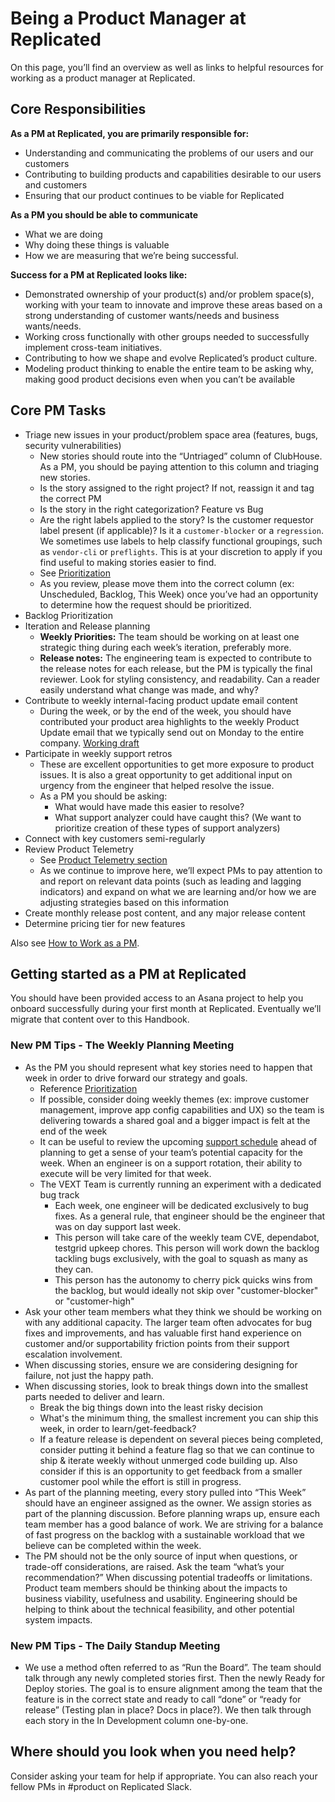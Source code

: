 # Being a Product Manager at Replicated

On this page, you’ll find an overview as well as links to helpful resources for working as a product manager at Replicated.

## Core Responsibilities

**As a PM at Replicated, you are primarily responsible for:**

* Understanding and communicating the problems of our users and our customers
* Contributing to building products and capabilities desirable to our users and customers
* Ensuring that our product continues to be viable for Replicated

**As a PM you should be able to communicate**

* What we are doing
* Why doing these things is valuable
* How we are measuring that we’re being successful.

**Success for a PM at Replicated looks like:**

* Demonstrated ownership of your product\(s\) and/or problem space\(s\), working with your team to innovate and improve these areas based on a strong understanding of customer wants/needs and business wants/needs.
* Working cross functionally with other groups needed to successfully implement cross-team initiatives.
* Contributing to how we shape and evolve Replicated’s product culture.
* Modeling product thinking to enable the entire team to be asking why, making good product decisions even when you can’t be available

## Core PM Tasks

* Triage new issues in your product/problem space area \(features, bugs, security vulnerabilities\)
  * New stories should route into the “Untriaged” column of ClubHouse. As a PM, you should be paying attention to this column and triaging new stories.
  * Is the story assigned to the right project? If not, reassign it and tag the correct PM
  * Is the story in the right categorization? Feature vs Bug
  * Are the right labels applied to the story? Is the customer requestor label present \(if applicable\)? Is it a `customer-blocker` or a `regression`. We sometimes use labels to help classify functional groupings, such as `vendor-cli` or `preflights`. This is at your discretion to apply if you find useful to making stories easier to find.
  * See [Prioritization](https://wiki.replicated.io/doc/product-process-6uKJ1RPmCd#h-prioritization)
  * As you review, please move them into the correct column \(ex: Unscheduled, Backlog, This Week\) once you’ve had an opportunity to determine how the request should be prioritized.
* Backlog Prioritization
* Iteration and Release planning
  * **Weekly Priorities:** The team should be working on at least one strategic thing during each week’s iteration, preferably more.
  * **Release notes:** The engineering team is expected to contribute to the release notes for each release, but the PM is typically the final reviewer. Look for styling consistency, and readability. Can a reader easily understand what change was made, and why?
* Contribute to weekly internal-facing product update email content
  * During the week, or by the end of the week, you should have contributed your product area highlights to the weekly Product Update email that we typically send out on Monday to the entire company. [Working draft](https://docs.google.com/document/d/1KpxBnOPExVQsS95MCsCbb4vpsJgmerUGC9czYZCVilc/edit)
* Participate in weekly support retros
  * These are excellent opportunities to get more exposure to product issues. It is also a great opportunity to get additional input on urgency from the engineer that helped resolve the issue.
  * As a PM you should be asking:
    * What would have made this easier to resolve?
    * What support analyzer could have caught this? \(We want to prioritize creation of these types of support analyzers\)
* Connect with key customers semi-regularly
* Review Product Telemetry
  * See [Product Telemetry section](https://wiki.replicated.io/doc/product-process-6uKJ1RPmCd#h-tools-to-understand-product-and-customer-data)
  * As we continue to improve here, we’ll expect PMs to pay attention to and report on relevant data points \(such as leading and lagging indicators\) and expand on what we are learning and/or how we are adjusting strategies based on this information
* Create monthly release post content, and any major release content
* Determine pricing tier for new features

Also see [How to Work as a PM](https://wiki.replicated.io/doc/product-process-6uKJ1RPmCd#h-how-to-work-as-a-pm).

## Getting started as a PM at Replicated

You should have been provided access to an Asana project to help you onboard successfully during your first month at Replicated. Eventually we’ll migrate that content over to this Handbook.

### New PM Tips - The Weekly Planning Meeting

* As the PM you should represent what key stories need to happen that week in order to drive forward our strategy and goals.
  * Reference [Prioritization](https://wiki.replicated.io/doc/product-process-6uKJ1RPmCd#h-prioritization)
  * If possible, consider doing weekly themes \(ex: improve customer management, improve app config capabilities and UX\) so the team is delivering towards a shared goal and a bigger impact is felt at the end of the week
  * It can be useful to review the upcoming [support schedule](https://replicated.app.opsgenie.com/schedule/whoIsOnCall) ahead of planning to get a sense of your team’s potential capacity for the week. When an engineer is on a support rotation, their ability to execute will be very limited for that week.
  * The VEXT Team is currently running an experiment with a dedicated bug track
    * Each week, one engineer will be dedicated exclusively to bug fixes. As a general rule, that engineer should be the engineer that was on day support last week.
    * This person will take care of the weekly team CVE, dependabot, testgrid upkeep chores. This person will work down the backlog tackling bugs exclusively, with the goal to squash as many as they can.
    * This person has the autonomy to cherry pick quicks wins from the backlog, but would ideally not skip over "customer-blocker" or "customer-high"
* Ask your other team members what they think we should be working on with any additional capacity. The larger team often advocates for bug fixes and improvements, and has valuable first hand experience on customer and/or supportability friction points from their support escalation involvement.
* When discussing stories, ensure we are considering designing for failure, not just the happy path.
* When discussing stories, look to break things down into the smallest parts needed to deliver and learn.
  * Break the big things down into the least risky decision
  * What's the minimum thing, the smallest increment you can ship this week, in order to learn/get-feedback?
  * If a feature release is dependent on several pieces being completed, consider putting it behind a feature flag so that we can continue to ship & iterate weekly without unmerged code building up. Also consider if this is an opportunity to get feedback from a smaller customer pool while the effort is still in progress.
* As part of the planning meeting, every story pulled into “This Week” should have an engineer assigned as the owner. We assign stories as part of the planning discussion. Before planning wraps up, ensure each team member has a good balance of work. We are striving for a balance of fast progress on the backlog with a sustainable workload that we believe can be completed within the week.
* The PM should not be the only source of input when questions, or trade-off considerations, are raised. Ask the team “what’s your recommendation?” When discussing potential tradeoffs or limitations. Product team members should be thinking about the impacts to business viability, usefulness and usability. Engineering should be helping to think about the technical feasibility, and other potential system impacts.

### New PM Tips - The Daily Standup Meeting

* We use a method often referred to as “Run the Board”. The team should talk through any newly completed stories first. Then the newly Ready for Deploy stories. The goal is to ensure alignment among the team that the feature is in the correct state and ready to call “done” or “ready for release” \(Testing plan in place? Docs in place?\). We then talk through each story in the In Development column one-by-one.

## Where should you look when you need help?

Consider asking your team for help if appropriate. You can also reach your fellow PMs in \#product on Replicated Slack.

